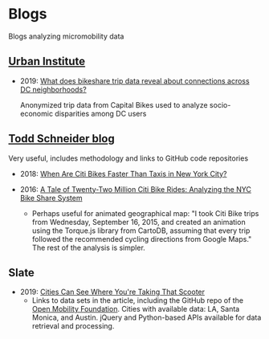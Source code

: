 # Blogs

Blogs analyzing micromobility data

## [Urban Institute](https://www.urban.org)

+ 2019: [What does bikeshare trip data reveal about connections across DC neighborhoods?](https://www.urban.org/urban-wire/what-does-bikeshare-trip-data-reveal-about-connections-across-dc-neighborhoods)<p>Anonymized trip data from Capital Bikes used to analyze socio-economic disparities among DC users</p>

## [Todd Schneider blog](https://toddwschneider.com/)
Very useful, includes methodology and links to GitHub code repositories

+ 2018: [When Are Citi Bikes Faster Than Taxis in New York City?](https://toddwschneider.com/posts/taxi-vs-citi-bike-nyc/)

+ 2016: [A Tale of Twenty-Two Million Citi Bike Rides: Analyzing the NYC Bike Share System](https://toddwschneider.com/posts/a-tale-of-twenty-two-million-citi-bikes-analyzing-the-nyc-bike-share-system/)  
  + Perhaps useful for animated geographical map: "I took Citi Bike trips from Wednesday, September 16, 2015, and created an animation using the Torque.js library from CartoDB, assuming that every trip followed the recommended cycling directions from Google Maps." The rest of the analysis is simpler.

## Slate  

+ 2019: [Cities Can See Where You're Taking That Scooter](https://slate.com/business/2019/04/scooter-data-cities-mds-uber-lyft-los-angeles.html)  
  + Links to data sets in the article, including the GitHub repo of the [Open Mobility Foundation](https://github.com/openmobilityfoundation/mobility-data-specification). Cities with available data: LA, Santa Monica, and Austin. jQuery and Python-based APIs available for data retrieval and processing.


